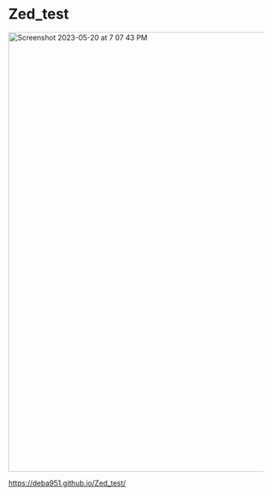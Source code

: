 # Zed_test


<img width="869" alt="Screenshot 2023-05-20 at 7 07 43 PM" src="https://github.com/Deba951/Zed_test/assets/83878346/2d72f3dc-1ac0-446c-82b7-439973a791d8">

https://deba951.github.io/Zed_test/

